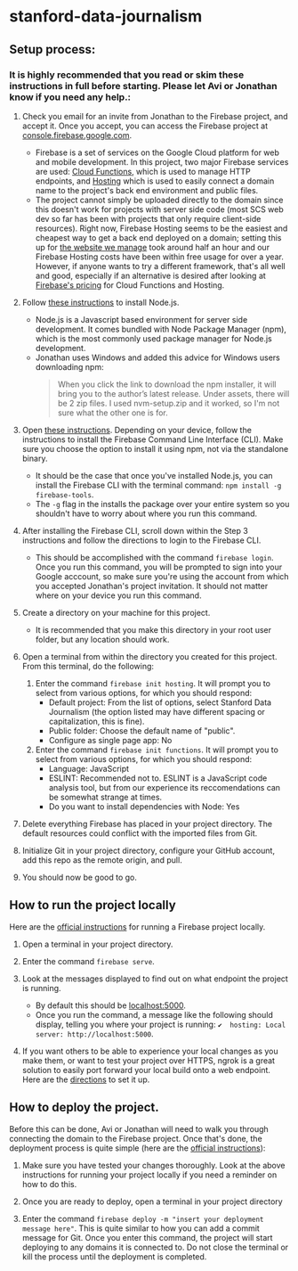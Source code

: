 # stanford-data-journalism

## Setup process:

### It is highly recommended that you read or skim these instructions in full before starting. Please let Avi or Jonathan know if you need any help.:

1. Check you email for an invite from Jonathan to the Firebase project, and accept it. Once you accept, you can access the Firebase project at [console.firebase.google.com](https://console.firebase.google.com). 
    * Firebase is a set of services on the Google Cloud platform for web and mobile development. In this project, two major Firebase services are used: [Cloud Functions](https://firebase.google.com/docs/functions), which is used to manage HTTP endpoints, and [Hosting](https://firebase.google.com/docs/hosting) which is used to easily connect a domain name to the project's back end environment and public files.
    * The project cannot simply be uploaded directly to the domain since this doesn't work for projects with server side code (most SCS web dev so far has been with projects that only require client-side resources). Right now, Firebase Hosting seems to be the easiest and cheapest way to get a back end deployed on a domain; setting this up for [the website we manage](https://www.geogenius.org) took around half an hour and our Firebase Hosting costs have been within free usage for over a year. However, if anyone wants to try a different framework, that's all well and good, especially if an alternative is desired after looking at [Firebase's pricing](https://firebase.google.com/pricing) for Cloud Functions and Hosting.
    
2. Follow [these instructions](https://nodejs.org/en/) to install Node.js.
    * Node.js is a Javascript based environment for server side development. It comes bundled with Node Package Manager (npm), which is the most commonly used package manager for Node.js development.
    * Jonathan uses Windows and added this advice for Windows users downloading npm:
      > When you click the link to download the npm installer, it will bring you to the author’s latest release. Under assets, there will be 2 zip files. I used nvm-setup.zip and it worked, so I'm not sure what the other one is for.
      
3. Open [these instructions](https://firebase.google.com/docs/cli). Depending on your device, follow the instructions to install the Firebase Command Line Interface (CLI). Make sure you choose the option to install it using npm, not via the standalone binary.
    * It should be the case that once you've installed Node.js, you can install the Firebase CLI with the terminal command: `npm install -g firebase-tools`.
    * The `-g` flag in the installs the package over your entire system so you shouldn't have to worry about where you run this command.
    
4. After installing the Firebase CLI, scroll down within the Step 3 instructions and follow the directions to login to the Firebase CLI.
    * This should be accomplished with the command `firebase login`. Once you run this command, you will be prompted to sign into your Google acccount, so make sure you're using the account from which you accepted Jonathan's project invitation. It should not matter where on your device you run this command.
    
5. Create a directory on your machine for this project.
    * It is recommended that you make this directory in your root user folder, but any location should work.

6. Open a terminal from within the directory you created for this project. From this terminal, do the following:
    1. Enter the command `firebase init hosting`. It will prompt you to select from various options, for which you should respond:
        * Default project: From the list of options, select Stanford Data Journalism (the option listed may have different spacing or capitalization, this is fine).
        * Public folder: Choose the default name of "public".
        * Configure as single page app: No
    2. Enter the command `firebase init functions`. It will prompt you to select from various options, for which you should respond:
        * Language: JavaScript
        * ESLINT: Recommended not to. ESLINT is a JavaScript code analysis tool, but from our experience its reccomendations can be somewhat strange at times.
        * Do you want to install dependencies with Node: Yes
 
7. Delete everything Firebase has placed in your project directory. The default resources could conflict with the imported files from Git.

8. Initialize Git in your project directory, configure your GitHub account, add this repo as the remote origin, and pull.

9. You should now be good to go.

## How to run the project locally

Here are the [official instructions](https://firebase.google.com/docs/hosting/deploying#test-locally) for running a Firebase project locally.

1. Open a terminal in your project directory.

2. Enter the command `firebase serve`.

3. Look at the messages displayed to find out on what endpoint the project is running.
    * By default this should be [localhost:5000](http://localhost:5000).
    * Once you run the command, a message like the following should display, telling you where your project is running: `✔  hosting: Local server: http://localhost:5000`.

4. If you want others to be able to experience your local changes as you make them, or want to test your project over HTTPS, ngrok is a great solution to easily port forward your local build onto a web endpoint. Here are the [directions](https://ngrok.com/download) to set it up.

## How to deploy the project.

Before this can be done, Avi or Jonathan will need to walk you through connecting the domain to the Firebase project. Once that's done, the deployment process is quite simple (here are the [official instructions](https://firebase.google.com/docs/hosting/deploying#deploy)):

1. Make sure you have tested your changes thoroughly. Look at the above instructions for running your project locally if you need a reminder on how to do this.

2. Once you are ready to deploy, open a terminal in your project directory

3. Enter the command `firebase deploy -m "insert your deployment message here"`. This is quite similar to how you can add a commit message for Git. Once you enter this command, the project will start deploying to any domains it is connected to. Do not close the terminal or kill the process until the deployment is completed.
